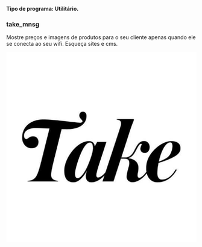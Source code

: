 **Tipo de programa: Utilitário.**

### take_mnsg 
Mostre preços e imagens de produtos para o seu cliente apenas quando ele se conecta ao seu wifi. Esqueça sites e cms.

![Logo](take.jpg)
